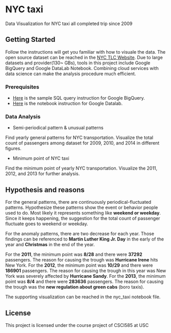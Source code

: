 # NYC taxi

Data Visualization for NYC taxi all completed trip since 2009

## Getting Started

Follow the instructions will get you familiar with how to visuale the data. The open source dataset can be reached in the [NYC TLC Website](http://www.nyc.gov/html/tlc/html/about/trip_record_data.shtml). Due to large datasets and provider(130~ GBs), tools in this project include Google BigQuery and Google DataLab Notebook. Combining cloud services with data science can make the analysis procedure much efficient.

### Prerequisites

* [Here](https://cloud.google.com/bigquery/public-data/nyc-tlc-trips) is the sample SQL query instruction for Google BigQuery.
* [Here](https://cloud.google.com/bigquery/docs/visualize-datalab) is the notebook instruction for Google Datalab.

### Data Analysis

* Semi-periodical pattern & unusual patterns

Find yearly general patterns for NYC transportation. Visualize the total count of passengers among dataset for 2009, 2010, and 2014 in different figures. 

* Minimum point of NYC taxi

Find the minimum point of yearly NYC transportation. Visualize the 2011, 2012, and 2013 for further analysis.

## Hypothesis and reasons

For the general patterns, there are continuously periodical-fluctuated patterns. Hypothesize these patterns show the event or behavior people used to do. Most likely it represents something like **weekend or weekday**. Since it keeps happening, the suggestion for the total count of passenger fluctuate goes to weekend or weekday. 

For the anomaly patterns, there are two decrease for each year. Those findings can be referenced to **Martin Luther King Jr. Day** in the early of the year and **Christmas** in the end of the year. 

For the **2011**, the minimum point was **8/28** and there were **37292** passengers. The reason for causing the trough was **Hurricane Irene** hits New York. For the **2012**, the minimum point was **10/29** and there were **186901** passengers. The reason for causing the trough in this year was New York was severely affected by **Hurricane Sandy**. For the **2013**, the minimum point was **8/4** and there were **283636** passengers. The reason for causing the trough was the **new regulation about green cabs** (boro taxis). 

The supporting visualization can be reached in the nyc_taxi notebook file.

## License

This project is licensed under the course project of CSCI585 at USC 

